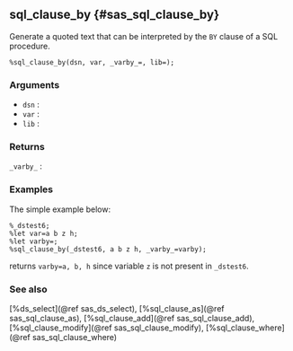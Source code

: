 ## sql_clause_by {#sas_sql_clause_by}
Generate a quoted text that can be interpreted by the `BY` clause of a SQL procedure.

	%sql_clause_by(dsn, var, _varby_=, lib=);

### Arguments
* `dsn` :
* `var` :
* `lib` :

### Returns
`_varby_` : 

### Examples
The simple example below:

	%_dstest6;
	%let var=a b z h;
	%let varby=;
	%sql_clause_by(_dstest6, a b z h, _varby_=varby);

returns `varby=a, b, h` since variable `z` is not present in `_dstest6`.

### See also
[%ds_select](@ref sas_ds_select), [%sql_clause_as](@ref sas_sql_clause_as), [%sql_clause_add](@ref sas_sql_clause_add), 
[%sql_clause_modify](@ref sas_sql_clause_modify), [%sql_clause_where](@ref sas_sql_clause_where)
